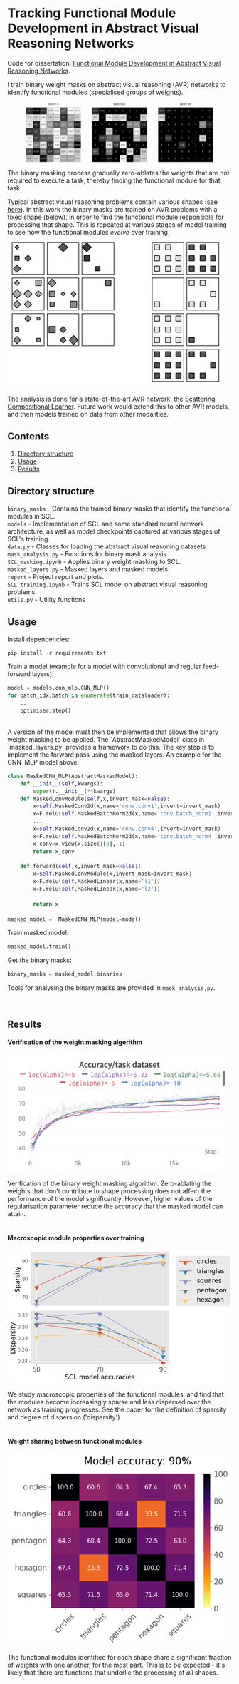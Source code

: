 # Tracking Functional Module Development in Abstract Visual Reasoning Networks

Code for dissertation: [Functional Module Development in Abstract Visual Reasoning Networks](https://drive.google.com/file/d/1CHhiasb4b5wZ8tKvAXu-2gEgDP7IO4wj/view?usp=sharing).

I train binary weight masks on abstract visual reasoning (AVR) networks to identify functional modules (specialised groups of weights).

<figure style="text-align: center;">
<div style="display: flex; justify-content: space-between;">
  <img src="report/report_plots/BWM_graphic/Epoch_0.png" alt="Epoch 0" width="30%" />
  <img src="report/report_plots/BWM_graphic/Epoch_10.png" alt="Epoch 10" width="30%" />
  <img src="report/report_plots/BWM_graphic/Epoch_50.png" alt="Epoch 50" width="30%" />
</div>
</figure>

The binary masking process gradually zero-ablates the weights that are not required to execute a task, thereby finding the functional module for that task.

Typical abstract visual reasoning problems contain various shapes ([see here](https://github.com/WellyZhang/RAVEN)). In this work the binary masks are trained on AVR problems with a fixed shape (below), in order to find the functional module responsible for processing that shape. This is repeated at various stages of model training to see how the functional modules *evolve* over training.
<br>
![alt text](report/report_plots/problem_instances/squares.png)


The analysis is done for a state-of-the-art AVR network, the [Scattering Compositional Learner](https://arxiv.org/abs/2007.04212). Future work would extend this to other AVR models, and then models trained on data from other modalities. 


## Contents
1. [Directory structure](##directory-structure)
2. [Usage](##usage)
3. [Results](##results-overview)

## Directory structure

`binary_masks` - Contains the trained binary masks that identify the functional modules in SCL. \
`models` - Implementation of SCL and some standard neural network architecture, as well as model checkpoints captured at various stages of SCL's training.  \
`data.py` - Classes for loading the abstract visual reasoning datasets \
`mask_analysis.py` - Functions for binary mask analysis \
`SCL_masking.ipynb` - Applies binary weight masking to SCL. \
`masked_layers.py` - Masked layers and masked models. \
`report` - Project report and plots. \
`SCL_training.ipynb` - Trains SCL model on abstract visual reasoning problems. \
`utils.py` - Utility functions 


## Usage

Install dependencies:
```python
pip install -r requirements.txt
```

Train a model (example for a model with convolutional and regular feed-forward layers): 
```python
model = models.cnn_mlp.CNN_MLP()
for batch_idx,batch in enumerate(train_dataloader):
    ...
    optimiser.step()
```
<br>
A version of the model must then be implemented that allows the binary weight masking to be applied. The `AbstractMaskedModel` class in `masked_layers.py` provides a framework to do this. The key step is to implement the forward pass using the masked layers. An example for the CNN_MLP model above:

```python
class MaskedCNN_MLP(AbstractMaskedModel):
    def __init__(self,kwargs):
        super().__init__(**kwargs)
    def MaskedConvModule(self,x,invert_mask=False):
        x=self.MaskedConv2d(x,name='conv.conv1',invert=invert_mask)
        x=F.relu(self.MaskedBatchNorm2d(x,name='conv.batch_norm1',invert=invert_mask))
        ...
        x=self.MaskedConv2d(x,name='conv.conv4',invert=invert_mask)
        x=F.relu(self.MaskedBatchNorm2d(x,name='conv.batch_norm4',invert=invert_mask))
        x_conv=x.view(x.size()[0],-1)
        return x_conv

    def forward(self,x,invert_mask=False):
        x=self.MaskedConvModule(x,invert_mask=invert_mask)
        x=F.relu(self.MaskedLinear(x,name='l1'))
        x=F.relu(self.MaskedLinear(x,name='l2'))

        return x

masked_model =  MaskedCNN_MLP(model=model)
```

Train masked model:
```python
masked_model.train()
```

Get the binary masks:
```python
binary_masks = masked_model.binaries
```

Tools for analysing the binary masks are provided in `mask_analysis.py`.  

<br>


## Results


#### Verification of the weight masking algorithm
![alt text](report/report_plots/training_curves/SCL_90_trainingcurves_task.png)

Verification of the binary weight masking algorithm. Zero-ablating the weights that don't contribute to shape processing does not affect the performance of the model significantly. However, higher values of the regularisation parameter reduce the accuracy that the masked model can attain.
<br><br>

#### Macroscopic module properties over training

![alt text](report/report_plots/line_plots.png)

We study macroscopic properties of the functional modules, and find that the modules become increasingly sparse and less dispersed over the network as training progresses. See the paper for the definition of sparsity and degree of dispersion ('dispersity')
<br><br>

#### Weight sharing between functional modules

![alt text](report/report_plots/sharing_matrices/SCL_90.png)

The functional modules identified for each shape share a significant fraction of weights with one another, for the most part. This is to be expected - it's likely that there are functions that underlie the processing of *all* shapes.

